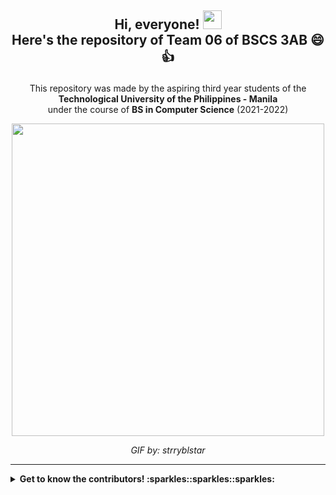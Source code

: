 ## <p align="center"> Hi, everyone! <img src="https://raw.githubusercontent.com/MartinHeinz/MartinHeinz/master/wave.gif" width="30px"> <br> Here's the repository of Team 06 of BSCS 3AB :smile: :+1: </b></p>
<p align="center"> This repository was made by the aspiring third year students of the <br>
  <b>Technological University of the Philippines - Manila</b> <br> 
  under the course of <b>BS in Computer Science</b> (2021-2022)
</p>
  
<p align="center">
  <img width="500" src="https://user-images.githubusercontent.com/91128947/134713292-e5b1eaff-2854-489c-9d92-cab6d1159ca9.gif">
</p>
<p align="center">
  <i> GIF by: strryblstar </i>
</p>

-------------------------------------------------------------------------------------------------------------------------------------
<details><p>
  <summary><b>Get to know the contributors!  :sparkles::sparkles::sparkles:</b><br></summary>
  
> Contributor's Name    | Branch Name
>------------------------|------------------------------------
>  :woman:  **BAGASONA**, Kim Dianne  | kimbranch
>  :boy:  **CAMAÑAG**, Christopher | Tophbranch
>  :woman:  **ESTRELLA**, Joana Marie | wanaBranch
>  :boy:  **GUEVARRA**, Ezekiel | zekbranch
>  :boy:  **PINPIN**, Marshal | PinpinBranch
>  :woman:  **ROMERO**, Allana Mae | allanaBranch
>  :boy:  **YUSOPH**, Jihad | jibranch
 
</p></details>